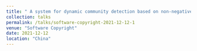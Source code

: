 ```yaml
---
title: " A system for dynamic community detection based on non-negative matrix factorization  "
collection: talks
permalink: /talks/software-copyright-2021-12-12-1
venue: "Software Copyright"
date: 2021-12-12
location: "China"
---
```

